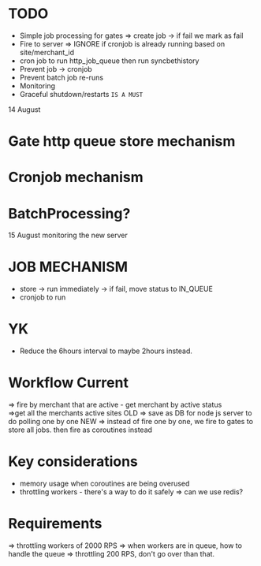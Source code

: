 # TODO
- Simple job processing for gates => create job -> if fail we mark as fail
- Fire to server => IGNORE if cronjob is already running based on site/merchant_id
- cron job to run http_job_queue then run syncbethistory
- Prevent job -> cronjob
- Prevent batch job re-runs
- Monitoring
- Graceful shutdown/restarts `IS A MUST`

14 August
# Gate http queue store mechanism
# Cronjob mechanism
# BatchProcessing?

15 August monitoring the new server


# JOB MECHANISM
- store -> run immediately -> if fail, move status to IN_QUEUE
- cronjob to run

# YK
- Reduce the 6hours interval to maybe 2hours instead. 

# Workflow Current
=> fire by merchant that are active - get merchant by active status  
    =>get all the merchants active sites 
        OLD => save as DB for node js server to do polling one by one
        NEW => instead of fire one by one, we fire to gates to store all jobs. then fire as coroutines instead

# Key considerations
- memory usage when coroutines are being overused
- throttling workers - there's a way to do it safely => can we use redis? 

# Requirements
=> throttling workers of 2000 RPS
=> when workers are in queue, how to handle the queue 
=> throttling 200 RPS, don't go over than that. 